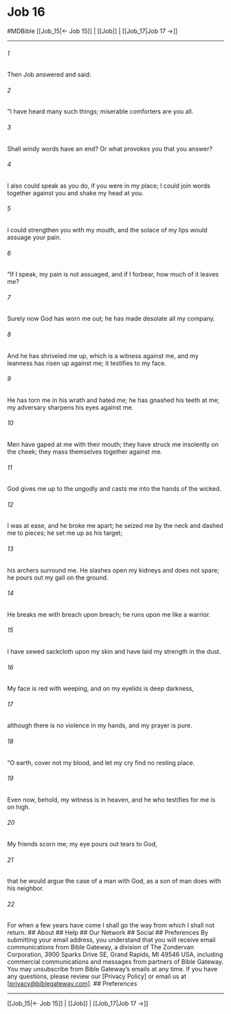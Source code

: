 # Job 16
#MDBible
[[Job_15|← Job 15]] | [[Job]] | [[Job_17|Job 17 →]]

***






###### 1 


Then Job answered and said: 





###### 2 


"I have heard many such things; miserable comforters are you all. 





###### 3 


Shall windy words have an end? Or what provokes you that you answer? 





###### 4 


I also could speak as you do, if you were in my place; I could join words together against you and shake my head at you. 





###### 5 


I could strengthen you with my mouth, and the solace of my lips would assuage your pain. 





###### 6 


"If I speak, my pain is not assuaged, and if I forbear, how much of it leaves me? 





###### 7 


Surely now God has worn me out; he has made desolate all my company. 





###### 8 


And he has shriveled me up, which is a witness against me, and my leanness has risen up against me; it testifies to my face. 





###### 9 


He has torn me in his wrath and hated me; he has gnashed his teeth at me; my adversary sharpens his eyes against me. 





###### 10 


Men have gaped at me with their mouth; they have struck me insolently on the cheek; they mass themselves together against me. 





###### 11 


God gives me up to the ungodly and casts me into the hands of the wicked. 





###### 12 


I was at ease, and he broke me apart; he seized me by the neck and dashed me to pieces; he set me up as his target; 





###### 13 


his archers surround me. He slashes open my kidneys and does not spare; he pours out my gall on the ground. 





###### 14 


He breaks me with breach upon breach; he runs upon me like a warrior. 





###### 15 


I have sewed sackcloth upon my skin and have laid my strength in the dust. 





###### 16 


My face is red with weeping, and on my eyelids is deep darkness, 





###### 17 


although there is no violence in my hands, and my prayer is pure. 





###### 18 


"O earth, cover not my blood, and let my cry find no resting place. 





###### 19 


Even now, behold, my witness is in heaven, and he who testifies for me is on high. 





###### 20 


My friends scorn me; my eye pours out tears to God, 





###### 21 


that he would argue the case of a man with God, as a son of man does with his neighbor. 





###### 22 


For when a few years have come I shall go the way from which I shall not return. ## About ## Help ## Our Network ## Social ## Preferences By submitting your email address, you understand that you will receive email communications from Bible Gateway, a division of The Zondervan Corporation, 3900 Sparks Drive SE, Grand Rapids, MI 49546 USA, including commercial communications and messages from partners of Bible Gateway. You may unsubscribe from Bible Gateway&rsquo;s emails at any time. If you have any questions, please review our [Privacy Policy] or email us at [privacy@biblegateway.com]. ## Preferences

***

[[Job_15|← Job 15]] | [[Job]] | [[Job_17|Job 17 →]]
